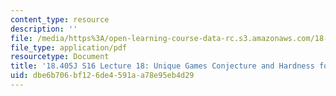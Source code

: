 ```yaml
---
content_type: resource
description: ''
file: /media/https%3A/open-learning-course-data-rc.s3.amazonaws.com/18-405j-advanced-complexity-theory-spring-2016/dbe6b706bf126de4591aa78e95eb4d29_MIT18_405JS16_UGC_MAX2LIN.pdf
file_type: application/pdf
resourcetype: Document
title: '18.405J S16 Lecture 18: Unique Games Conjecture and Hardness for MAX-2LIN'
uid: dbe6b706-bf12-6de4-591a-a78e95eb4d29
---
```

